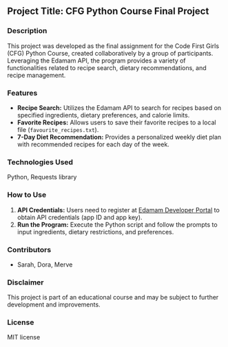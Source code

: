 ## Project Title: CFG Python Course Final Project

### Description
This project was developed as the final assignment for the Code First Girls (CFG) Python Course, created collaboratively by a group of participants. Leveraging the Edamam API, the program provides a variety of functionalities related to recipe search, dietary recommendations, and recipe management.

### Features
- **Recipe Search:** Utilizes the Edamam API to search for recipes based on specified ingredients, dietary preferences, and calorie limits.
- **Favorite Recipes:** Allows users to save their favorite recipes to a local file (`favourite_recipes.txt`).
- **7-Day Diet Recommendation:** Provides a personalized weekly diet plan with recommended recipes for each day of the week.

### Technologies Used
Python, Requests library

### How to Use
1. **API Credentials:** Users need to register at [Edamam Developer Portal](https://developer.edamam.com/) to obtain API credentials (app ID and app key).
2. **Run the Program:** Execute the Python script and follow the prompts to input ingredients, dietary restrictions, and preferences.

### Contributors
- Sarah, Dora, Merve

### Disclaimer
This project is part of an educational course and may be subject to further development and improvements.

### License
MIT license
